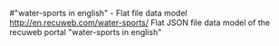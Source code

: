 #"water-sports in english" - Flat file data model
http://en.recuweb.com/water-sports/
Flat JSON file data model of the recuweb portal "water-sports in english"
